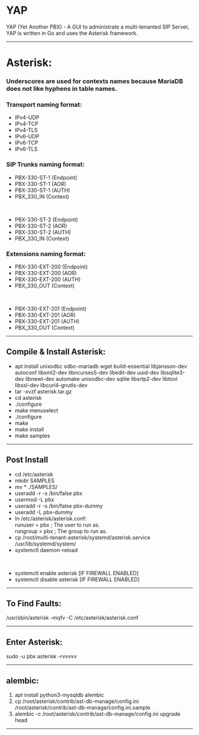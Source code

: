 # YAP
YAP (Yet Another PBX) - A GUI to administrate a multi-tenanted SIP Server, YAP is written in Go and uses the Asterisk framework.

---

# Asterisk:

### Underscores are used for contexts names because MariaDB does not like hyphens in table names.

### Transport naming format:
- IPv4-UDP
- IPv4-TCP
- IPv4-TLS
- IPv6-UDP
- IPv6-TCP
- IPv6-TLS

### SIP Trunks naming format:
- PBX-330-ST-1 (Endpoint)
- PBX-330-ST-1 (AOR)
- PBX-330-ST-1 (AUTH)
- PBX_330_IN (Context)
<br>

- PBX-330-ST-2 (Endpoint)
- PBX-330-ST-2 (AOR)
- PBX-330-ST-2 (AUTH)
- PBX_330_IN (Context)

### Extensions naming format:
- PBX-330-EXT-200 (Endpoint)
- PBX-330-EXT-200 (AOR)
- PBX-330-EXT-200 (AUTH)
- PBX_330_OUT (Context)
<br>

- PBX-330-EXT-201 (Endpoint)
- PBX-330-EXT-201 (AOR)
- PBX-330-EXT-201 (AUTH)
- PBX_330_OUT (Context)

---

## Compile & Install Asterisk:

- apt install unixodbc odbc-mariadb wget build-essential libjansson-dev autoconf libxml2-dev libncurses5-dev libedit-dev uuid-dev libsqlite3-dev libnewt-dev automake unixodbc-dev sqlite libsrtp2-dev libtool libssl-dev libcurl4-gnutls-dev
- tar -xvzf asterisk.tar.gz
- cd asterisk
- ./configure
- make menuselect
- ./configure
- make
- make install
- make samples

---

## Post Install
- cd /etc/asterisk
- mkdir SAMPLES
- mv * ./SAMPLES/
- useradd -r -s /bin/false pbx
- usermod -L pbx
- useradd -r -s /bin/false pbx-dummy
- useradd -L pbx-dummy
- In /etc/asterisk/asterisk.conf:<br>
    runuser = pbx    ; The user to run as.<br>
    rungroup = pbx   ; The group to run as.<br>
- cp /root/multi-tenant-asterisk/systemd/asterisk.service /usr/lib/systemd/system/
- systemctl daemon-reload

<br>

- systemctl enable asterisk   [IF FIREWALL ENABLED]
- systemctl disable asterisk  [IF FIREWALL ENABLED]

---

## To Find Faults:

/usr/sbin/asterisk -mqfv -C /etc/asterisk/asterisk.conf

---

## Enter Asterisk:

sudo -u pbx asterisk -rvvvvv

---

## alembic:

1) apt install python3-mysqldb alembic<br>
2) cp /root/asterisk/contrib/ast-db-manage/config.ini /root/asterisk/contrib/ast-db-manage/config.ini.sample<br>
3) alembic -c /root/asterisk/contrib/ast-db-manage/config.ini upgrade head<br>

---
